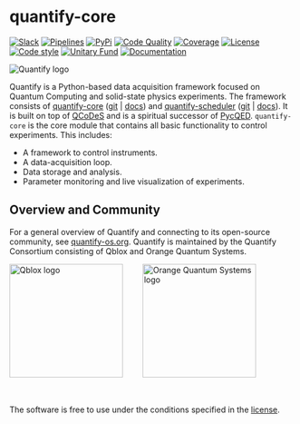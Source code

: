 # quantify-core

[![Slack](https://img.shields.io/badge/slack-chat-green.svg)](https://quantify-os.org/slack.html#sec-slack)
[![Pipelines](https://gitlab.com/quantify-os/quantify-core/badges/main/pipeline.svg)](https://gitlab.com/quantify-os/quantify-core/-/pipelines/)
[![PyPi](https://img.shields.io/pypi/v/quantify-core.svg)](https://pypi.org/pypi/quantify-core)
[![Code Quality](https://app.codacy.com/project/badge/Grade/32265e1e7d3f491fa028528aaf8bfa69)](https://app.codacy.com/gl/quantify-os/quantify-core/dashboard?utm_source=gitlab.com&amp;utm_medium=referral&amp;utm_content=quantify-os/quantify-core&amp;utm_campaign=Badge_Grade)
[![Coverage](https://app.codacy.com/project/badge/Coverage/32265e1e7d3f491fa028528aaf8bfa69)](https://app.codacy.com/gl/quantify-os/quantify-core/dashboard?utm_source=gitlab.com&amp;utm_medium=referral&amp;utm_content=quantify-os/quantify-core&amp;utm_campaign=Badge_Coverage)
[![License](https://img.shields.io/badge/License-BSD%203--Clause-blue.svg)](https://gitlab.com/quantify-os/quantify-core/-/blob/main/LICENSE)
[![Code style](https://img.shields.io/badge/code%20style-black-000000.svg)](https://github.com/psf/black)
[![Unitary Fund](https://img.shields.io/badge/Supported%20By-UNITARY%20FUND-brightgreen.svg?style=flat)](https://unitary.fund)
[![Documentation](https://img.shields.io/badge/documentation-grey)](https://quantify-os.org/docs/quantify-core)

![Quantify logo](https://gitlab.com/quantify-os/quantify-core/-/raw/main/docs/source/images/QUANTIFY_LANDSCAPE.svg)

Quantify is a Python-based data acquisition framework focused on Quantum Computing and
solid-state physics experiments.
The framework consists of [quantify-core](https://pypi.org/project/quantify-core/) ([git](https://gitlab.com/quantify-os/quantify-core/) | [docs](https://quantify-os.org/docs/quantify-core))
and [quantify-scheduler](https://pypi.org/project/quantify-scheduler/) ([git](https://gitlab.com/quantify-os/quantify-scheduler/) | [docs](https://quantify-os.org/docs/quantify-scheduler)).
It is built on top of [QCoDeS](https://qcodes.github.io/Qcodes/)
and is a spiritual successor of [PycQED](https://github.com/DiCarloLab-Delft/PycQED_py3).
`quantify-core` is the core module that contains all basic functionality to control experiments. This includes:

- A framework to control instruments.
- A data-acquisition loop.
- Data storage and analysis.
- Parameter monitoring and live visualization of experiments.

## Overview and Community

For a general overview of Quantify and connecting to its open-source community, see [quantify-os.org](https://quantify-os.org/).
Quantify is maintained by the Quantify Consortium consisting of Qblox and Orange Quantum Systems.

[<img src="https://gitlab.com/quantify-os/quantify-core/-/raw/main/docs/source/images/Qblox_logo.svg" alt="Qblox logo" width=200px/>](https://qblox.com)
&nbsp;
&nbsp;
&nbsp;
&nbsp;
[<img src="https://gitlab.com/quantify-os/quantify-core/-/raw/main/docs/source/images/OQS_logo_with_text.svg" alt="Orange Quantum Systems logo" width=200px/>](https://orangeqs.com)

&nbsp;

The software is free to use under the conditions specified in the [license](https://gitlab.com/quantify-os/quantify-core/-/raw/main/LICENSE).
